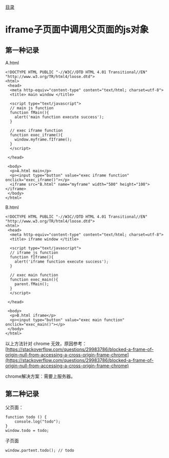 [目录](./)
# iframe子页面中调用父页面的js对象

## 第一种记录

A.html

```
<!DOCTYPE HTML PUBLIC "-//W3C//DTD HTML 4.01 Transitional//EN" "http://www.w3.org/TR/html4/loose.dtd">
<html>
 <head>
  <meta http-equiv="content-type" content="text/html; charset=utf-8">
  <title> main window </title>

  <script type="text/javascript">
  // main js function
  function fMain(){
    alert('main function execute success');
  }

  // exec iframe function
  function exec_iframe(){
    window.myframe.fIframe();
  }
  </script>

 </head>

 <body>
  <p>A.html main</p>
  <p><input type="button" value="exec iframe function" οnclick="exec_iframe()"></p>
  <iframe src="B.html" name="myframe" width="500" height="100"></iframe>
 </body>
</html>
```

B.html
```
<!DOCTYPE HTML PUBLIC "-//W3C//DTD HTML 4.01 Transitional//EN" "http://www.w3.org/TR/html4/loose.dtd">
<html>
 <head>
  <meta http-equiv="content-type" content="text/html; charset=utf-8">
  <title> iframe window </title>

  <script type="text/javascript">
  // iframe js function
  function fIframe(){
    alert('iframe function execute success');
  }

  // exec main function
  function exec_main(){
    parent.fMain();
  }
  </script>

 </head>

 <body>
  <p>B.html iframe</p>
  <p><input type="button" value="exec main function" οnclick="exec_main()"></p>
 </body>
</html>
```

以上方法针对 chrome 无效，原因参考：[https://stackoverflow.com/questions/29983786/blocked-a-frame-of-origin-null-from-accessing-a-cross-origin-frame-chrome](https://stackoverflow.com/questions/29983786/blocked-a-frame-of-origin-null-from-accessing-a-cross-origin-frame-chrome)

chrome解决方案：需要上服务器。

## 第二种记录

父页面：
```
function todo () {
    console.log("todo");
}
window.todo = todo;
```
子页面
```
window.partent.todo(); // todo
```

